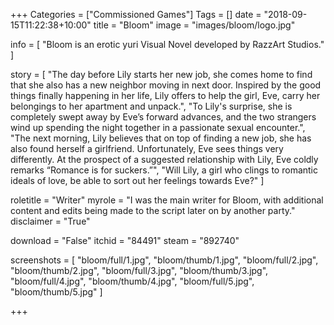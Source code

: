 +++
Categories = ["Commissioned Games"]
Tags = []
date = "2018-09-15T11:22:38+10:00"
title = "Bloom"
image = "images/bloom/logo.jpg"

info = [
        "Bloom is an erotic yuri Visual Novel developed by RazzArt Studios."
]

story = [
        "The day before Lily starts her new job, she comes home to find that she also has a new neighbor moving in next door. Inspired by the good things finally happening in her life, Lily offers to help the girl, Eve, carry her belongings to her apartment and unpack.",
        "To Lily's surprise, she is completely swept away by Eve’s forward advances, and the two strangers wind up spending the night together in a passionate sexual encounter.",
        "The next morning, Lily believes that on top of finding a new job, she has also found herself a girlfriend. Unfortunately, Eve sees things very differently. At the prospect of a suggested relationship with Lily, Eve coldly remarks “Romance is for suckers.”",
        "Will Lily, a girl who clings to romantic ideals of love, be able to sort out her feelings towards Eve?"
]

roletitle = "Writer"
myrole = "I was the main writer for Bloom, with additional content and edits being made to the script later on by another party."
disclaimer = "True"

download = "False"
itchid = "84491"
steam = "892740"

screenshots = [
    "bloom/full/1.jpg", "bloom/thumb/1.jpg",
    "bloom/full/2.jpg", "bloom/thumb/2.jpg",
    "bloom/full/3.jpg", "bloom/thumb/3.jpg",
    "bloom/full/4.jpg", "bloom/thumb/4.jpg",
    "bloom/full/5.jpg", "bloom/thumb/5.jpg"
]

+++

